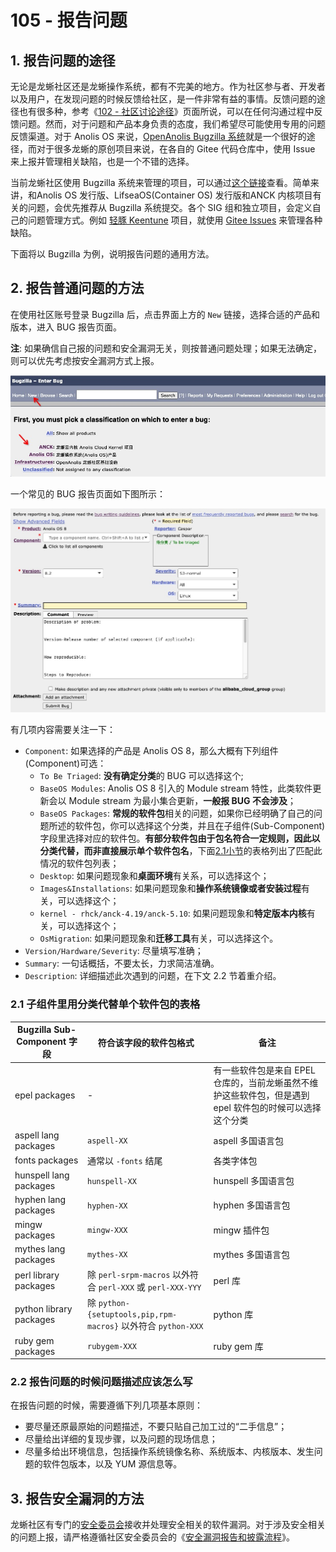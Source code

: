 # 105 - 报告问题

## 1. 报告问题的途径

无论是龙蜥社区还是龙蜥操作系统，都有不完美的地方。作为社区参与者、开发者以及用户，在发现问题的时候反馈给社区，是一件非常有益的事情。反馈问题的途径也有很多种，参考《[102 - 社区讨论途径](/docs/102-join-discussion.md)》页面所说，可以在任何沟通过程中反馈问题。然而，对于问题和产品本身负责的态度，我们希望尽可能使用专用的问题反馈渠道。对于 Anolis OS 来说，[OpenAnolis Bugzilla 系统](https://bugzilla.openanolis.cn)就是一个很好的途径，而对于很多龙蜥的原创项目来说，在各自的 Gitee 代码仓库中，使用 Issue 来上报并管理相关缺陷，也是一个不错的选择。

当前龙蜥社区使用 Bugzilla 系统来管理的项目，可以通过[这个链接](https://bugzilla.openanolis.cn/describecomponents.cgi)查看。简单来讲，和Anolis OS 发行版、LifseaOS(Container OS) 发行版和ANCK 内核项目有关的问题，会优先推荐从 Bugzilla 系统提交。各个 SIG 组和独立项目，会定义自己的问题管理方式。例如 [轻豚 Keentune](https://gitee.com/anolis/keentuned) 项目，就使用 [Gitee Issues](https://gitee.com/anolis/keentuned/issues) 来管理各种缺陷。

下面将以 Bugzilla 为例，说明报告问题的通用方法。

## 2. 报告普通问题的方法

在使用社区账号登录 Bugzilla 后，点击界面上方的 `New` 链接，选择合适的产品和版本，进入 BUG 报告页面。

**注**: 如果确信自己报的问题和安全漏洞无关，则按普通问题处理；如果无法确定，则可以优先考虑按安全漏洞方式上报。

![报告新的 BUG](../images/105-open-new-bugzilla.jpg)

一个常见的 BUG 报告页面如下图所示：

![新的 BUG 报告页面](../images/105-bug-report-page.jpg)

有几项内容需要关注一下：
+ `Component`: 如果选择的产品是 Anolis OS 8，那么大概有下列组件(Component)可选：
  + `To Be Triaged`: **没有确定分类**的 BUG 可以选择这个;
  + `BaseOS Modules`: Anolis OS 8 引入的 Module stream 特性，此类软件更新会以 Module stream 为最小集合更新，**一般报 BUG 不会涉及**；
  + `BaseOS Packages`: **常规的软件包**相关的问题，如果你已经明确了自己的问题所述的软件包，你可以选择这个分类，并且在子组件(Sub-Component)字段里选择对应的软件包。**有部分软件包由于包名符合一定规则，因此以分类代替，而非直接展示单个软件包名**，下面[2.1小节](#21-子组件里用分类代替单个软件包的表格)的表格列出了匹配此情况的软件包列表；
  + `Desktop`: 如果问题现象和**桌面环境**有关系，可以选择这个；
  + `Images&Installations`: 如果问题现象和**操作系统镜像或者安装过程**有关，可以选择这个；
  + `kernel - rhck/anck-4.19/anck-5.10`: 如果问题现象和**特定版本内核**有关，可以选择这个；
  + `OsMigration`: 如果问题现象和**迁移工具**有关，可以选择这个。
+ `Version/Hardware/Severity`: 尽量填写准确；
+ `Summary`: 一句话概括，不要太长，力求简洁准确。
+ `Description`: 详细描述此次遇到的问题，在下文 2.2 节着重介绍。

### 2.1 子组件里用分类代替单个软件包的表格

| Bugzilla Sub-Component 字段 | 符合该字段的软件包格式 | 备注         |
|-----------------------------|------------------------|--------------|
| epel packages               | -                      | 有一些软件包是来自 EPEL 仓库的，当前龙蜥虽然不维护这些软件包，但是遇到 epel 软件包的时候可以选择这个分类 |
| aspell lang packages        | `aspell-XX`              | aspell 多国语言包 |
| fonts packages              | 通常以 `-fonts` 结尾     | 各类字体包   |
| hunspell lang packages      | `hunspell-XX`            | hunspell 多国语言包
| hyphen lang packages        | `hyphen-XX`              | hyphen 多国语言包  |
| mingw packages              | `mingw-XXX`              | mingw 插件包 |
| mythes lang packages        | `mythes-XX`              | mythes 多国语言包 |
| perl library packages       | 除 `perl-srpm-macros` 以外符合 `perl-XXX` 或 `perl-XXX-YYY` | perl 库 |
| python library packages     | 除 `python-{setuptools,pip,rpm-macros}` 以外符合 `python-XXX` | python 库 |
| ruby gem packages           | `rubygem-XXX`            | ruby gem 库|

### 2.2 报告问题的时候问题描述应该怎么写

在报告问题的时候，需要遵循下列几项基本原则：
+ 要尽量还原最原始的问题描述，不要只贴自己加工过的“二手信息”；
+ 尽量给出详细的复现步骤，以及问题的现场信息；
+ 尽量多给出环境信息，包括操作系统镜像名称、系统版本、内核版本、发生问题的软件包版本，以及 YUM 源信息等。

## 3. 报告安全漏洞的方法

龙蜥社区有专门的[安全委员会](https://openanolis.cn/sig/security-committee)接收并处理安全相关的软件漏洞。对于涉及安全相关的问题上报，请严格遵循社区安全委员会的《[安全漏洞报告和披露流程](https://openanolis.cn/sig/security-committee/doc/435846799673394804)》。
